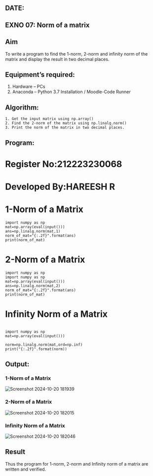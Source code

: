 ## DATE:
## EXNO 07: Norm of a matrix
## Aim
To write a program to find the 1-norm, 2-norm and infinity norm of the matrix and display the result in two decimal places.
## Equipment’s required:
1.	Hardware – PCs
2.	Anaconda – Python 3.7 Installation / Moodle-Code Runner
## Algorithm:
	1. Get the input matrix using np.array()   
    2. Find the 2-norm of the matrix using np.linalg.norm()
	3. Print the norm of the matrix in two decimal places.
## Program:

# Register No:212223230068
# Developed By:HAREESH R
# 1-Norm of a Matrix
```
import numpy as np
mat=np.array(eval(input()))
ans=np.linalg.norm(mat,1)
norm_of_mat="{:.2f}".format(ans)
print(norm_of_mat)
```


# 2-Norm of a Matrix
```
import numpy as np
import numpy as np
mat=np.array(eval(input()))
ans=np.linalg.norm(mat,2)
norm_of_mat="{:.2f}".format(ans)
print(norm_of_mat)
```



# Infinity Norm of a Matrix

```

import numpy as np
mat=np.array(eval(input()))

norm=np.linalg.norm(mat,ord=np.inf)
print("{:.2f}".format(norm))

```
## Output:
### 1-Norm of a Matrix

![Screenshot 2024-10-20 181939](https://github.com/user-attachments/assets/d85e94ea-c035-4a90-b883-8213e2ba743d)

### 2-Norm of a Matrix

![Screenshot 2024-10-20 182015](https://github.com/user-attachments/assets/3e952854-75d8-446b-b638-c3f8d3a1d372)

### Infinity Norm of a Matrix

![Screenshot 2024-10-20 182046](https://github.com/user-attachments/assets/42b81013-ac80-4686-a43b-fad938655ecd)

## Result
Thus the program for 1-norm, 2-norm and Infinity norm of a matrix are written and verified.
